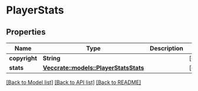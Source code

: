 # PlayerStats

## Properties

Name | Type | Description | Notes
------------ | ------------- | ------------- | -------------
**copyright** | **String** |  | [optional] 
**stats** | [**Vec<crate::models::PlayerStatsStats>**](PlayerStats_stats.md) |  | [optional] 

[[Back to Model list]](../README.md#documentation-for-models) [[Back to API list]](../README.md#documentation-for-api-endpoints) [[Back to README]](../README.md)


